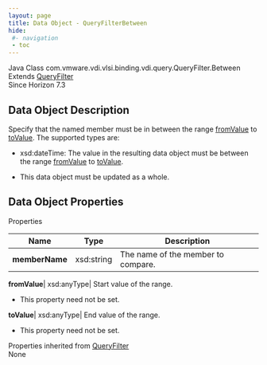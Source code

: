 ```yaml
---
layout: page
title: Data Object - QueryFilterBetween
hide:
 #- navigation
 - toc
---
```






Java Class
    com.vmware.vdi.vlsi.binding.vdi.query.QueryFilter.Between  
Extends
     [QueryFilter](vdi.query.QueryFilter.Filter.md)  
Since 
    Horizon 7.3

## Data Object Description 

Specify that the named member must be in between the range [fromValue](vdi.query.QueryFilter.Between.md#fromValue) to [toValue](vdi.query.QueryFilter.Between.md#toValue). The supported types are: 

  * xsd:dateTime: The value in the resulting data object must be between the range [fromValue](vdi.query.QueryFilter.Between.md#fromValue) to [toValue](vdi.query.QueryFilter.Between.md#toValue).


  * This data object must be updated as a whole.



## Data Object Properties

Properties

Name |  Type |  Description   
---|---|---  
**memberName**|  xsd:string|  The name of the member to compare.   
  
**fromValue**|  xsd:anyType|  Start value of the range.   


* This property need not be set.

  
**toValue**|  xsd:anyType|  End value of the range.   


* This property need not be set.

  
Properties inherited from [QueryFilter](vdi.query.QueryFilter.Filter.md)  
None  
  
  
 
  
  

